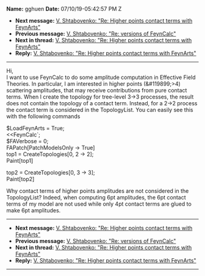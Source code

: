 **Name:** gghuen
**Date:** 07/10/19-05:42:57 PM Z

  - **Next message:** [V. Shtabovenko: "Re: Higher points contact terms
    with FeynArts"](1518.html)
  - **Previous message:** [V. Shtabovenko: "Re: versions of
    FeynCalc"](1516.html)
  - **Next in thread:** [V. Shtabovenko: "Re: Higher points contact
    terms with FeynArts"](1518.html)
  - **Reply:** [V. Shtabovenko: "Re: Higher points contact terms with
    FeynArts"](1518.html)

-----

Hi,  
I want to use FeynCalc to do some amplitude computation in Effective
Field Theories. In particular, I am interested in higher points
(&\#119899;\>4) scattering amplitudes, that may receive contributions
from pure contact terms. When I create the topology for tree-level 3-\>3
processes, the result does not contain the topology of a contact term.
Instead, for a 2-\>2 process the contact term is considered in the
TopologyList. You can easily see this with the following commands  

$LoadFeynArts = True;  
<<FeynCalc\`;  
$FAVerbose = 0;  
FAPatch[PatchModelsOnly -\> True]  
top1 = CreateTopologies[0, 2 -\> 2];  
Paint[top1]  

top2 = CreateTopologies[0, 3 -\> 3];  
Paint[top2]  

Why contact terms of higher points amplitudes are not considered in the
TopologyList? Indeed, when computing 6pt amplitudes, the 6pt contact
terms of my model are not used while only 4pt contact terms are glued to
make 6pt amplitudes.  

-----

  - **Next message:** [V. Shtabovenko: "Re: Higher points contact terms
    with FeynArts"](1518.html)
  - **Previous message:** [V. Shtabovenko: "Re: versions of
    FeynCalc"](1516.html)
  - **Next in thread:** [V. Shtabovenko: "Re: Higher points contact
    terms with FeynArts"](1518.html)
  - **Reply:** [V. Shtabovenko: "Re: Higher points contact terms with
    FeynArts"](1518.html)

-----

